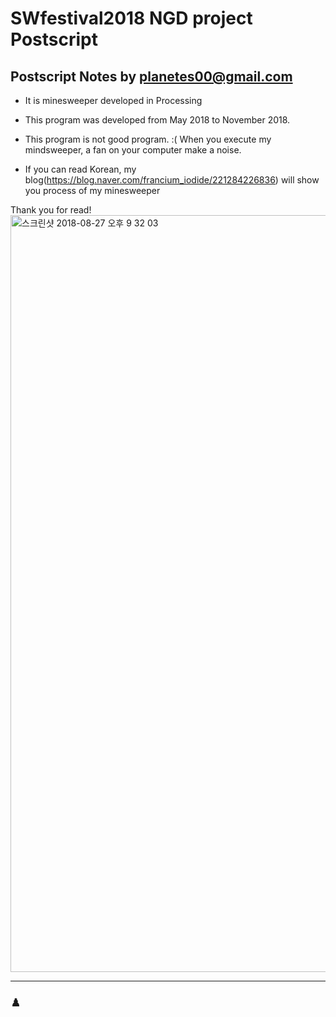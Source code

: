 # SWfestival2018 NGD project Postscript
Postscript Notes by planetes00@gmail.com
-------------------

* It is minesweeper developed in Processing
* This program was developed from May 2018 to November 2018.
* This program is not good program. :( When you execute my mindsweeper, a fan on your computer make a noise.

* If you can read Korean, my blog(https://blog.naver.com/francium_iodide/221284226836) will show you process of my minesweeper

Thank you for read!
<img width="1211" alt="스크린샷 2018-08-27 오후 9 32 03" src="https://user-images.githubusercontent.com/47956439/55767287-336df200-5ab3-11e9-8912-dfb201805f1d.png">

----
### ♟️
